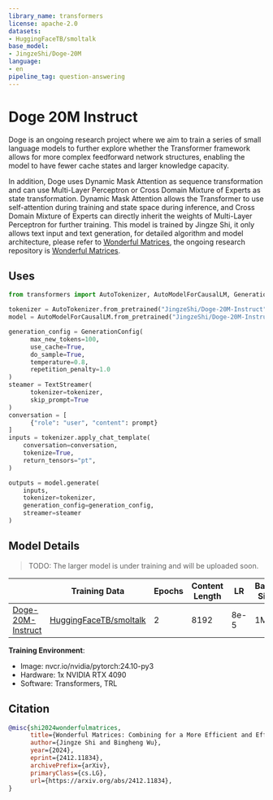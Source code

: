 ```yaml
---
library_name: transformers
license: apache-2.0
datasets:
- HuggingFaceTB/smoltalk
base_model:
- JingzeShi/Doge-20M
language:
- en
pipeline_tag: question-answering
---
```



# **Doge 20M Instruct**

Doge is an ongoing research project where we aim to train a series of small language models to further explore whether the Transformer framework allows for more complex feedforward network structures, enabling the model to have fewer cache states and larger knowledge capacity.

In addition, Doge uses Dynamic Mask Attention as sequence transformation and can use Multi-Layer Perceptron or Cross Domain Mixture of Experts as state transformation. Dynamic Mask Attention allows the Transformer to use self-attention during training and state space during inference, and Cross Domain Mixture of Experts can directly inherit the weights of Multi-Layer Perceptron for further training. This model is trained by Jingze Shi, it only allows text input and text generation, for detailed algorithm and model architecture, please refer to [Wonderful Matrices](https://arxiv.org/abs/2412.11834), the ongoing research repository is [Wonderful Matrices](https://github.com/LoserCheems/WonderfulMatrices).



## Uses

```python
from transformers import AutoTokenizer, AutoModelForCausalLM, GenerationConfig, TextStreamer

tokenizer = AutoTokenizer.from_pretrained("JingzeShi/Doge-20M-Instruct")
model = AutoModelForCausalLM.from_pretrained("JingzeShi/Doge-20M-Instruct", trust_remote_code=True)

generation_config = GenerationConfig(
      max_new_tokens=100, 
      use_cache=True, 
      do_sample=True, 
      temperature=0.8, 
      repetition_penalty=1.0
)
steamer = TextStreamer(
      tokenizer=tokenizer, 
      skip_prompt=True
)
conversation = [
      {"role": "user", "content": prompt}
]
inputs = tokenizer.apply_chat_template(
    conversation=conversation,
    tokenize=True,
    return_tensors="pt",
)

outputs = model.generate(
    inputs, 
    tokenizer=tokenizer,
    generation_config=generation_config, 
    streamer=steamer
)
```


## Model Details

> TODO: The larger model is under training and will be uploaded soon.


|| Training Data | Epochs | Content Length | LR | Batch Size | Precision |
|---|---|---|---|---|---|---|
| [Doge-20M-Instruct](https://huggingface.co/LoserCheems/Doge-20M-Instruct) | [HuggingFaceTB/smoltalk](https://huggingface.co/datasets/HuggingFaceTB/smoltalk) | 2 | 8192 | 8e-5 | 1M | bfloat16 |


**Training Environment**:
- Image: nvcr.io/nvidia/pytorch:24.10-py3
- Hardware: 1x NVIDIA RTX 4090
- Software: Transformers, TRL

## Citation

```bibtex
@misc{shi2024wonderfulmatrices,
      title={Wonderful Matrices: Combining for a More Efficient and Effective Foundation Model Architecture}, 
      author={Jingze Shi and Bingheng Wu},
      year={2024},
      eprint={2412.11834},
      archivePrefix={arXiv},
      primaryClass={cs.LG},
      url={https://arxiv.org/abs/2412.11834}, 
}
```